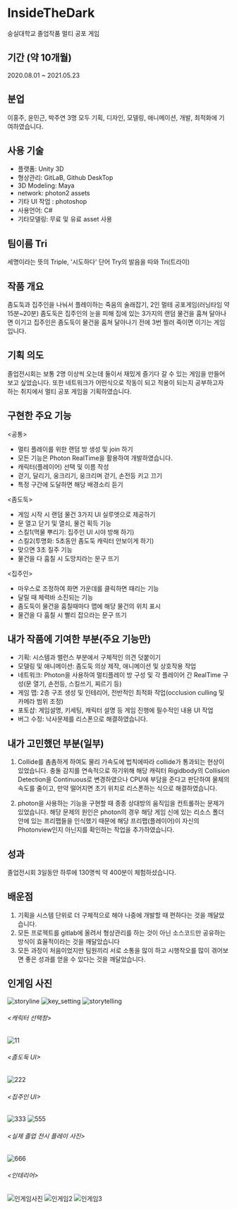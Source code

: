 # InsideTheDark
숭실대학교 졸업작품 멀티 공포 게임

## 기간 (약 10개월)
2020.08.01 ~ 2021.05.23

## 분업
이홍주, 윤민근, 박주연
3명 모두 기획, 디자인, 모델링, 애니메이션, 개발, 최적화에 기여하였습니다.

## 사용 기술
* 플랫폼: Unity 3D
* 형상관리: GitLaB, Github DeskTop
* 3D Modeling: Maya
* network: photon2 assets
* 기타 UI 작업 : photoshop
* 사용언어: C#
* 기타모델링: 무료 및 유료 asset 사용

## 팀이름 Tri
세명이라는 뜻의 Triple, '시도하다' 단어 Try의 발음을 따와 Tri(트라이)

## 작품 개요
좀도둑과 집주인을 나눠서 플레이하는 죽음의 술래잡기, 2인 멀테 공포게임(러닝타임 약 15분~20분)
좀도둑은 집주인의 눈을 피해 집에 있는 3가지의 랜덤 물건을 훔쳐 달아나면 이기고
집주인은 좀도둑이 물건을 훔쳐 달아나기 전에 3번 찔러 죽이면 이기는 게임입니다.

## 기획 의도
졸업전시회는 보통 2명 이상씩 오는데 둘이서 재밌게 즐기다 갈 수 있는 게임을 만들어 보고 싶었습니다.
또한 네트워크가 어떤식으로 작동이 되고 적용이 되는지 공부하고자 하는 취지에서 멀티 공포 게임을 기획하였습니다.

## 구현한 주요 기능
<공통>
* 멀티 플레이를 위한 랜덤 방 생성 및 join 하기
* 모든 기능은 Photon RealTime을 활용하여 개발하였습니다.
* 캐릭터(플레이어) 선택 및 이름 작성
* 걷기, 달리기, 웅크리기, 웅크리며 걷기, 손전등 키고 끄기
* 특정 구간에 도달하면 해당 배경소리 듣기 

<좀도둑>
* 게임 시작 시 랜덤 물건 3가지 UI 실루엣으로 제공하기
* 문 열고 닫기 및 열쇠, 물건 획득 기능
* 스킬1(먹물 뿌리기: 집주인 UI 시야 방해 하기)
* 스킬2(투명화: 5초동안 좀도둑 캐릭터 안보이게 하기)
* 맞으면 3초 질주 기능
* 물건을 다 훔칠 시 도망치라는 문구 뜨기

<집주인>
* 마우스로 조정하여 화면 가운데를 클릭하면 때리는 기능
* 달릴 때 체력바 소진되는 기능
* 좀도둑이 물건을 훔칠때마다 맵에 해당 물건의 위치 표시
* 물건을 다 훔칠 시 빨리 잡으라는 문구 뜨기

## 내가 작품에 기여한 부분(주요 기능만)
* 기획: 시스템과 밸런스 부분에서 구체적인 의견 덧붙이기
* 모델링 및 애니메이션: 좀도둑 의상 제작, 애니메이션 및 상호작용 작업
* 네트워크: Photon을 사용하여 멀티플레이 방 구성 및 각 플레이어 간 RealTime 구성(문 열기, 손전등, 스킬쓰기, 찌르기 등)
* 게임 맵: 2층 구조 생성 및 인테리어, 전반적인 최적화 작업(occlusion culling 및 카메라 범위 조정)
* 포토샵: 게임설명, 키세팅, 캐릭터 설명 등 게임 진행에 필수적인 내용 UI 작업
* 버그 수정: 낙사문제를 리스폰으로 해결하였습니다.

## 내가 고민했던 부분(일부)
1. Collide를 촘촘하게 하여도 물리 가속도에 법칙에따라 collide가 통과되는 현상이 있었습니다. 
충돌 감지를 연속적으로 하기위해 해당 캐릭터 Rigidbody의 Collision Detection을 Continuous로 변경하였으나 CPU에 부담을 준다고 판단하여
물체의 속도를 줄이고, 만약 떨어지면 초기 위치로 리스폰하는 식으로 해결하였습니다.

2. photon을 사용하는 기능을 구현할 때 종종 상대방의 움직임을 컨트롤하는 문제가 있었습니다. 
해당 문제의 원인은 photon의 경우 해당 게임 신에 있는 리소스 폴더 안에 있는 프리팹들을 인식했기 때문에 
해당 프리팹(플레이어)이 자신의 Photonview인지 아닌지를 확인하는 작업을 추가하였습니다.

## 성과
졸업전시회 3일동안 하루에 130명씩 약 400분이 체험하셨습니다.

## 배운점
1. 기획을 시스템 단위로 더 구체적으로 해야 나중에 개발할 때 편하다는 것을 깨달았습니다.
2. 모든 프로젝트를 gitlab에 올려서 형상관리를 하는 것이 아닌 소스코드만 공유하는 방식이 효율적이라는 것을 깨달았습니다
3. 모든 과정이 처음이었지만 팀원끼리 서로 소통을 많이 하고 시행착오를 많이 겪어보면 좋은 성과를 얻을 수 있다는 것을 깨달았습니다.

## 인게임 사진
![storyline](https://user-images.githubusercontent.com/65024497/174811771-06e88a0d-bd96-42d3-bf66-cdc429820fc3.png)
![key_setting](https://user-images.githubusercontent.com/65024497/174811832-f46ea80f-1097-4805-905b-bdfeb80b6638.png)
![storytelling](https://user-images.githubusercontent.com/65024497/174812393-cc8c7b3a-d3d0-41fd-af19-2f65eb485305.png)   

###### <캐릭터 선택창>   
![11](https://user-images.githubusercontent.com/65024497/174815004-2c6e5b92-fcd6-41c8-b959-fa5fb5f0f00c.jpg)   
###### <좀도둑 UI>   
![222](https://user-images.githubusercontent.com/65024497/174815012-95ec4dd3-d500-4d19-9b3d-fe751df7c9d5.jpg)   
###### <집주인 UI>   
![333](https://user-images.githubusercontent.com/65024497/174815017-bf899dac-8118-457f-bd75-db55215494ca.jpg)
![555](https://user-images.githubusercontent.com/65024497/174815033-1ec824c2-9929-4be2-be8c-9b97fdf81768.jpg)   
###### <실제 졸업 전시 플레이 사진>   
![666](https://user-images.githubusercontent.com/65024497/174815065-396129a8-7317-4354-a0c1-59791962b908.png)   

###### <인테리어>   
![인게임사진](https://user-images.githubusercontent.com/65024497/174817213-32195e18-3fc2-4d5a-9402-6b450bab6af4.jpg)
![인게임2](https://user-images.githubusercontent.com/65024497/174817229-beb35f66-4280-42c9-8b3f-8b3d71bc0068.jpg)
![인게임3](https://user-images.githubusercontent.com/65024497/174817233-5aa1bde3-b16d-472c-9955-60900b9e3d1e.jpg)

